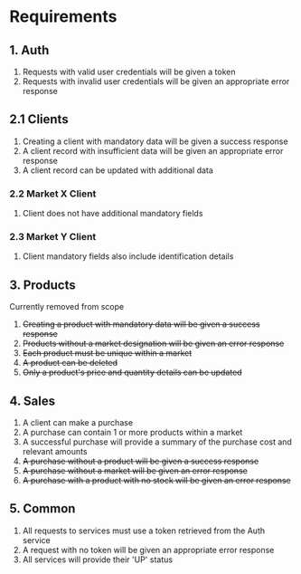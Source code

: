 # Requirements
## 1. Auth
1) Requests with valid user credentials will be given a token
1) Requests with invalid user credentials will be given an appropriate error response

## 2.1 Clients
1) Creating a client with mandatory data will be given a success response
1) A client record with insufficient data will be given an appropriate error response
1) A client record can be updated with additional data

### 2.2 Market X Client
1) Client does not have additional mandatory fields

### 2.3 Market Y Client
1) Client mandatory fields also include identification details
 
## 3. Products
Currently removed from scope
1) ~~Creating a product with mandatory data will be given a success response~~
1) ~~Products without a market designation will be given an error response~~
1) ~~Each product must be unique within a market~~
1) ~~A product can be deleted~~
1) ~~Only a product's price and quantity details can be updated~~

## 4. Sales
1) A client can make a purchase
1) A purchase can contain 1 or more products within a market
1) A successful purchase will provide a summary of the purchase cost and relevant amounts
1) ~~A purchase without a product will be given a success response~~
1) ~~A purchase without a market will be given an error response~~
1) ~~A purchase with a product with no stock will be given an error response~~

## 5. Common 
1) All requests to services must use a token retrieved from the Auth service
1) A request with no token will be given an appropriate error response
1) All services will provide their 'UP' status

